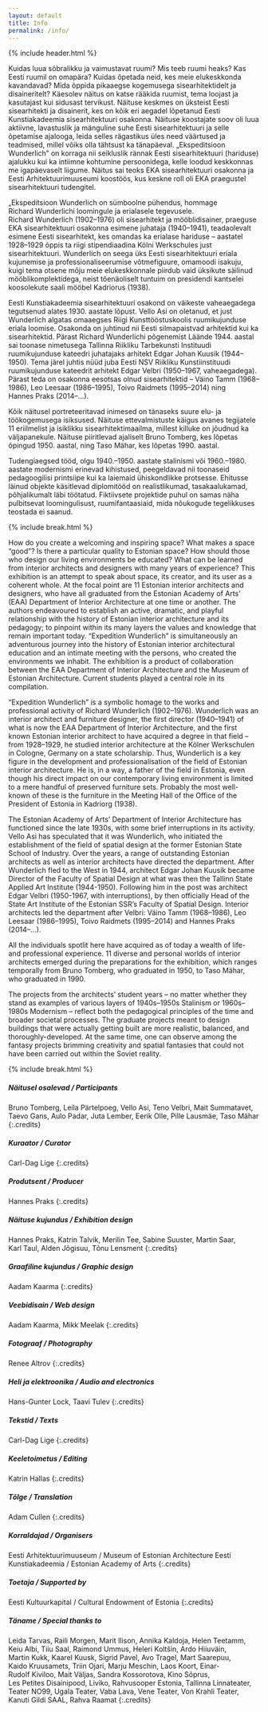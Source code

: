 ```yaml
---
layout: default
title: Info
permalink: /info/
---
```

{% include header.html %}

Kuidas luua sõbralikku ja vaimustavat ruumi? Mis teeb ruumi heaks? Kas Eesti ruumil on omapära? Kuidas õpetada neid, kes meie elukeskkonda kavandavad? Mida õppida pikaaegse kogemusega sisearhitektidelt ja disaineritelt? Käesolev näitus on katse rääkida ruumist, tema loojast ja kasutajast kui sidusast tervikust. Näituse keskmes on üksteist Eesti sisearhitekti ja disainerit, kes on kõik eri aegadel lõpetanud Eesti Kunstiakadeemia sisearhitektuuri osakonna. Näituse koostajate soov oli luua aktiivne, lavastuslik ja mänguline suhe Eesti sisearhitektuuri ja selle õpetamise ajalooga, leida selles rägastikus üles need väärtused ja teadmised, millel võiks olla tähtsust ka tänapäeval. „Ekspeditsioon Wunderlich” on korraga nii seikluslik rännak Eesti sisearhitektuuri (hariduse) ajalukku kui ka intiimne kohtumine persoonidega, kelle loodud keskkonnas me igapäevaselt liigume. Näitus sai teoks EKA sisearhitektuuri osakonna ja Eesti Arhitektuurimuuseumi koostöös, kus keskne roll oli EKA praegustel sisearhitektuuri tudengitel.

„Ekspeditsioon Wunderlich on sümboolne pühendus, hommage Richard&nbsp;Wunderlichi loomingule ja erialasele tegevusele. Richard&nbsp;Wunderlich (1902–1976) oli sisearhitekt ja mööblidisainer, praeguse EKA sisearhitektuuri osakonna esimene juhataja (1940–1941), teadaolevalt esimene Eesti sisearhitekt, kes omandas ka erialase hariduse – aastatel 1928–1929  õppis ta riigi stipendiaadina Kölni Werkschules just sisearhitektuuri. Wunderlich on seega üks Eesti sisearhitektuuri eriala kujunemise ja professionaliseerumise võtmefiguure, omamoodi isakuju, kuigi tema otsene mõju meie elukeskkonnale piirdub vaid üksikute säilinud mööblikomplektidega, neist tõenäoliselt tuntuim on presidendi kantselei koosolekute saali mööbel Kadriorus (1938).

Eesti Kunstiakadeemia sisearhitektuuri osakond on väikeste vaheaegadega tegutsenud alates 1930. aastate lõpust. Vello&nbsp;Asi on oletanud, et just Wunderlich algatas omaaegses Riigi Kunsttööstuskoolis ruumikujunduse eriala loomise. Osakonda on juhtinud nii Eesti silmapaistvad arhitektid kui ka sisearhitektid. Pärast Richard Wunderlichi põgenemist Läände 1944. aastal sai toonase nimetusega Tallinna Riikliku Tarbekunsti Instituudi ruumikujunduse kateedri juhatajaks arhitekt Edgar Johan Kuusik (1944–1950). Tema järel juhtis nüüd juba Eesti NSV Riikliku Kunstiinstituudi ruumikujunduse kateedrit arhitekt Edgar Velbri (1950–1967, vaheaegadega). Pärast teda on osakonna eesotsas olnud sisearhitektid – Väino&nbsp;Tamm (1968–1986), Leo&nbsp;Leesaar (1986–1995), Toivo&nbsp;Raidmets (1995–2014) ning Hannes&nbsp;Praks (2014–…).

Kõik näitusel portreteeritavad inimesed on tänaseks suure elu- ja töökogemusega isiksused. Näituse ettevalmistuste käigus avanes tegijatele 11 eriilmelist ja isiklikku sisearhitektimaailma, millest killuke on jõudnud ka väljapanekule. Näituse piiritlevad ajaliselt Bruno Tomberg, kes lõpetas õpingud 1950. aastal, ning Taso Mähar, kes lõpetas 1990. aastal.

Tudengiaegsed tööd, olgu 1940.–1950. aastate stalinismi või 1960.–1980. aastate modernismi erinevad kihistused, peegeldavad nii toonaseid pedagoogilisi printsiipe kui ka laiemaid ühiskondlikke protsesse. Ehitusse läinud objekte käsitlevad diplomitööd on realistlikumad, tasakaalukamad, põhjalikumalt läbi töötatud. Fiktiivsete projektide puhul on samas näha pulbitsevat loomingulisust, ruumifantaasiaid, mida nõukogude tegelikkuses teostada ei saanud.

{% include break.html %}

How do you create a welcoming and inspiring space? What makes a space “good”? Is there a particular quality to Estonian space? How should those who design our living environments be educated? What can be learned from interior architects and designers with many years of experience? This exhibition is an attempt to speak about space, its creator, and its user as a coherent whole. At the focal point are 11 Estonian interior architects and designers, who have all graduated from the Estonian Academy of Arts’ (EAA) Department of Interior Architecture at one time or another. The authors endeavoured to establish an active, dramatic, and playful relationship with the history of Estonian interior architecture and its pedagogy; to pinpoint within its many layers the values and knowledge that remain important today. “Expedition Wunderlich” is simultaneously an adventurous journey into the history of Estonian interior architectural education and an intimate meeting with the persons, who created the environments we inhabit. The exhibition is a product of collaboration between the EAA Department of Interior Architecture and the Museum of Estonian Architecture. Current students played a central role in its compilation.

“Expedition Wunderlich” is a symbolic homage to the works and professional activity of Richard Wunderlich (1902–1976). Wunderlich was an interior architect and furniture designer, the first director (1940–1941) of what is now the EAA Department of Interior Architecture, and the first known Estonian interior architect to have acquired a degree in that field – from 1928–1929, he studied interior architecture at the Kölner Werkschulen in Cologne, Germany on a state scholarship. Thus, Wunderlich is a key figure in the development and professionalisation of the field of Estonian interior architecture. He is, in a way, a father of the field in Estonia, even though his direct impact on our contemporary living environment is limited to a mere handful of preserved furniture sets. Probably the most well-known of these is the furniture in the Meeting Hall of the Office of the President of Estonia in Kadriorg (1938).

The Estonian Academy of Arts’ Department of Interior Architecture has functioned since the late 1930s, with some brief interruptions in its activity. Vello Asi has speculated that it was Wunderlich, who initiated the establishment of the field of spatial design at the former Estonian State School of Industry. Over the years, a range of outstanding Estonian architects as well as interior architects have directed the department. After Wunderlich fled to the West in 1944, architect Edgar Johan Kuusik became Director of the Faculty of Spatial Design at what was then the Tallinn State Applied Art Institute (1944-1950). Following him in the post was architect Edgar Velbri (1950-1967, with interruptions), by then officially Head of the State Art Institute of the Estonian SSR’s Faculty of Spatial Design. Interior architects led the department after Velbri: Väino Tamm (1968–1986), Leo Leesaar (1986–1995), Toivo Raidmets (1995–2014) and Hannes Praks (2014–…).

All the individuals spotlit here have acquired as of today a wealth of life- and professional experience. 11 diverse and personal worlds of interior architects emerged during the preparations for the exhibition, which ranges temporally from Bruno Tomberg, who graduated in 1950, to Taso Mähar, who graduated in 1990.

The projects from the architects’ student years – no matter whether they stand as examples of various layers of 1940s–1950s Stalinism or 1960s–1980s Modernism – reflect both the pedagogical principles of the time and broader societal processes. The graduate projects meant to design buildings that were actually getting built are more realistic, balanced, and thoroughly-developed. At the same time, one can observe among the fantasy projects brimming creativity and spatial fantasies that could not have been carried out within the Soviet reality.

{% include break.html %}

##### Näitusel osalevad / Participants
Bruno&nbsp;Tomberg, Leila&nbsp;Pärtelpoeg, Vello&nbsp;Asi, Teno&nbsp;Velbri, Mait&nbsp;Summatavet, Taevo&nbsp;Gans, Aulo&nbsp;Padar, Juta&nbsp;Lember, Eerik&nbsp;Olle, Pille&nbsp;Lausmäe, Taso&nbsp;Mähar
{:.credits}

##### Kuraator / Curator
Carl-Dag&nbsp;Lige
{:.credits}

##### Produtsent / Producer
Hannes&nbsp;Praks
{:.credits}

##### Näituse kujundus / Exhibition design
Hannes&nbsp;Praks, Katrin&nbsp;Talvik, Merilin&nbsp;Tee, Sabine&nbsp;Suuster, Martin&nbsp;Saar, Karl&nbsp;Taul, Alden&nbsp;Jõgisuu, Tõnu&nbsp;Lensment
{:.credits}

##### Graafiline kujundus / Graphic design
Aadam&nbsp;Kaarma
{:.credits}

##### Veebidisain / Web design
Aadam&nbsp;Kaarma, Mikk&nbsp;Meelak
{:.credits}

##### Fotograaf / Photography
Renee&nbsp;Altrov
{:.credits}

##### Heli ja elektroonika / Audio and electronics
Hans-Gunter&nbsp;Lock, Taavi&nbsp;Tulev
{:.credits}

##### Tekstid / Texts
Carl-Dag&nbsp;Lige
{:.credits}

##### Keeletoimetus / Editing
Katrin&nbsp;Hallas
{:.credits}

##### Tõlge / Translation
Adam&nbsp;Cullen
{:.credits}

##### Korraldajad / Organisers
Eesti Arhitektuurimuuseum / Museum of Estonian Architecture
Eesti Kunstiakadeemia / Estonian Academy of Arts
{:.credits}

##### Toetaja / Supported by
Eesti Kultuurkapital / Cultural Endowment of Estonia
{:.credits}

##### Täname / Special thanks to
Leida&nbsp;Tarvas, Raili&nbsp;Morgen, Marit&nbsp;Ilison, Annika&nbsp;Kaldoja, Helen&nbsp;Teetamm, Keiu&nbsp;Albi, Tiiu&nbsp;Saal, Raimond&nbsp;Ummus, Heleri&nbsp;Koltšin, Ardo&nbsp;Hiiuväin, Martin&nbsp;Kukk, Kaarel&nbsp;Kuusk, Sigrid&nbsp;Pavel, Avo&nbsp;Tragel, Mart&nbsp;Saarepuu, Kaido&nbsp;Kruusamets, Triin&nbsp;Ojari, Marju&nbsp;Meschin, Laos&nbsp;Koort, Einar-Rudolf&nbsp;Kiviloo, Mait&nbsp;Väljas, Sandra&nbsp;Kossorotova, Kino&nbsp;Sõprus, Les&nbsp;Petites&nbsp;Disainipood, Liviko, Rahvusooper&nbsp;Estonia, Tallinna&nbsp;Linnateater, Teater&nbsp;NO99, Ugala&nbsp;Teater, Vaba&nbsp;Lava, Vene&nbsp;Teater, Von&nbsp;Krahli&nbsp;Teater, Kanuti&nbsp;Gildi&nbsp;SAAL, Rahva&nbsp;Raamat
{:.credits}
